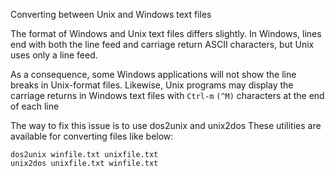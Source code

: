 Converting between Unix and Windows text files

The format of Windows and Unix text files differs slightly. In Windows, lines end with both the line feed and carriage return ASCII characters, but Unix uses only a line feed. 

As a consequence, some Windows applications will not show the line breaks in Unix-format files. Likewise, Unix programs may display the carriage returns in Windows text files with `Ctrl-m` `(^M)` characters at the end of each line

The way to fix this issue is to use dos2unix and unix2dos
These utilities are available for converting files like below:
```
dos2unix winfile.txt unixfile.txt
unix2dos unixfile.txt winfile.txt
```